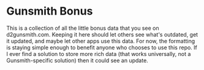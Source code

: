 # Gunsmith Bonus

This is a collection of all the little bonus data that you see on d2gunsmith.com. Keeping it here should let others see what's outdated, get it updated, and maybe let other apps use this data. For now, the formatting is staying simple enough to benefit anyone who chooses to use this repo. If I ever find a solution to store more rich data (that works universally, not a Gunsmith-specific solution) then it could see an update.
